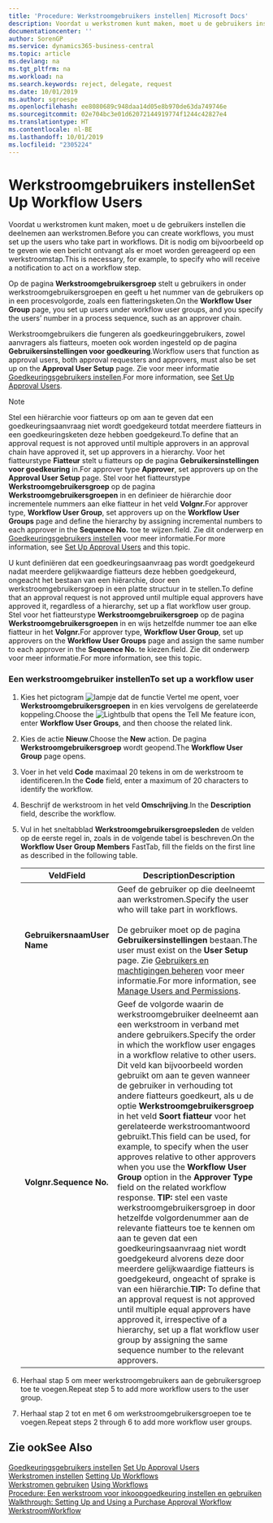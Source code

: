```yaml
---
title: 'Procedure: Werkstroomgebruikers instellen| Microsoft Docs'
description: Voordat u werkstromen kunt maken, moet u de gebruikers instellen die deelnemen aan werkstromen. Dit is nodig om bijvoorbeeld op te geven wie een bericht ontvangt als er moet worden gereageerd op een werkstroomstap.
documentationcenter: ''
author: SorenGP
ms.service: dynamics365-business-central
ms.topic: article
ms.devlang: na
ms.tgt_pltfrm: na
ms.workload: na
ms.search.keywords: reject, delegate, request
ms.date: 10/01/2019
ms.author: sgroespe
ms.openlocfilehash: ee8080689c948daa14d05e8b970de63da749746e
ms.sourcegitcommit: 02e704bc3e01d62072144919774f1244c42827e4
ms.translationtype: HT
ms.contentlocale: nl-BE
ms.lasthandoff: 10/01/2019
ms.locfileid: "2305224"
---
```

# <a name="set-up-workflow-users"></a><span data-ttu-id="3847b-104">Werkstroomgebruikers instellen</span><span class="sxs-lookup"><span data-stu-id="3847b-104">Set Up Workflow Users</span></span>
<span data-ttu-id="3847b-105">Voordat u werkstromen kunt maken, moet u de gebruikers instellen die deelnemen aan werkstromen.</span><span class="sxs-lookup"><span data-stu-id="3847b-105">Before you can create workflows, you must set up the users who take part in workflows.</span></span> <span data-ttu-id="3847b-106">Dit is nodig om bijvoorbeeld op te geven wie een bericht ontvangt als er moet worden gereageerd op een werkstroomstap.</span><span class="sxs-lookup"><span data-stu-id="3847b-106">This is necessary, for example, to specify who will receive a notification to act on a workflow step.</span></span>  

<span data-ttu-id="3847b-107">Op de pagina **Werkstroomgebruikersgroep** stelt u gebruikers in onder werkstroomgebruikersgroepen en geeft u het nummer van de gebruikers op in een procesvolgorde, zoals een fiatteringsketen.</span><span class="sxs-lookup"><span data-stu-id="3847b-107">On the **Workflow User Group** page, you set up users under workflow user groups, and you specify the users’ number in a process sequence, such as an approver chain.</span></span>  

<span data-ttu-id="3847b-108">Werkstroomgebruikers die fungeren als goedkeuringgebruikers, zowel aanvragers als fiatteurs, moeten ook worden ingesteld op de pagina **Gebruikersinstellingen voor goedkeuring**.</span><span class="sxs-lookup"><span data-stu-id="3847b-108">Workflow users that function as approval users, both approval requesters and approvers, must also be set up on the **Approval User Setup** page.</span></span> <span data-ttu-id="3847b-109">Zie voor meer informatie [Goedkeuringsgebruikers instellen](across-how-to-set-up-approval-users.md).</span><span class="sxs-lookup"><span data-stu-id="3847b-109">For more information, see [Set Up Approval Users](across-how-to-set-up-approval-users.md).</span></span>  

> [!NOTE]  
>  <span data-ttu-id="3847b-110">Stel een hiërarchie voor fiatteurs op om aan te geven dat een goedkeuringsaanvraag niet wordt goedgekeurd totdat meerdere fiatteurs in een goedkeuringsketen deze hebben goedgekeurd.</span><span class="sxs-lookup"><span data-stu-id="3847b-110">To define that an approval request is not approved until multiple approvers in an approval chain have approved it, set up approvers in a hierarchy.</span></span> <span data-ttu-id="3847b-111">Voor het fiatteurstype **Fiatteur** stelt u fiatteurs op de pagina **Gebruikersinstellingen voor goedkeuring** in.</span><span class="sxs-lookup"><span data-stu-id="3847b-111">For approver type **Approver**, set approvers up on the **Approval User Setup** page.</span></span> <span data-ttu-id="3847b-112">Stel voor het fiatteurstype **Werkstroomgebruikersgroep** op de pagina **Werkstroomgebruikersgroepen** in en definieer de hiërarchie door incrementele nummers aan elke fiatteur in het veld **Volgnr.**</span><span class="sxs-lookup"><span data-stu-id="3847b-112">For approver type, **Workflow User Group**, set approvers up on the **Workflow User Groups** page and define the hierarchy by assigning incremental numbers to each approver in the **Sequence No.**</span></span> <span data-ttu-id="3847b-113">toe te wijzen.</span><span class="sxs-lookup"><span data-stu-id="3847b-113">field.</span></span> <span data-ttu-id="3847b-114">Zie dit onderwerp en [Goedkeuringsgebruikers instellen](across-how-to-set-up-approval-users.md) voor meer informatie.</span><span class="sxs-lookup"><span data-stu-id="3847b-114">For more information, see [Set Up Approval Users](across-how-to-set-up-approval-users.md) and this topic.</span></span>  
>   
>  <span data-ttu-id="3847b-115">U kunt definiëren dat een goedkeuringsaanvraag pas wordt goedgekeurd nadat meerdere gelijkwaardige fiatteurs deze hebben goedgekeurd, ongeacht het bestaan van een hiërarchie, door een werkstroomgebruikersgroep in een platte structuur in te stellen.</span><span class="sxs-lookup"><span data-stu-id="3847b-115">To define that an approval request is not approved until multiple equal approvers have approved it, regardless of a hierarchy, set up a flat workflow user group.</span></span> <span data-ttu-id="3847b-116">Stel voor het fiatteurstype **Werkstroomgebruikersgroep** op de pagina **Werkstroomgebruikersgroepen** in en wijs hetzelfde nummer toe aan elke fiatteur in het **Volgnr.**</span><span class="sxs-lookup"><span data-stu-id="3847b-116">For approver type, **Workflow User Group**, set up approvers on the **Workflow User Groups** page and assign the same number to each approver in the **Sequence No.**</span></span> <span data-ttu-id="3847b-117">te kiezen.</span><span class="sxs-lookup"><span data-stu-id="3847b-117">field.</span></span> <span data-ttu-id="3847b-118">Zie dit onderwerp voor meer informatie.</span><span class="sxs-lookup"><span data-stu-id="3847b-118">For more information, see this topic.</span></span>  

### <a name="to-set-up-a-workflow-user"></a><span data-ttu-id="3847b-119">Een werkstroomgebruiker instellen</span><span class="sxs-lookup"><span data-stu-id="3847b-119">To set up a workflow user</span></span>  

1. <span data-ttu-id="3847b-120">Kies het pictogram ![lampje dat de functie Vertel me opent](media/ui-search/search_small.png "Vertel me wat u wilt doen"), voer **Werkstroomgebruikersgroepen** in en kies vervolgens de gerelateerde koppeling.</span><span class="sxs-lookup"><span data-stu-id="3847b-120">Choose the ![Lightbulb that opens the Tell Me feature](media/ui-search/search_small.png "Tell me what you want to do") icon, enter **Workflow User Groups**, and then choose the related link.</span></span>  
2. <span data-ttu-id="3847b-121">Kies de actie **Nieuw**.</span><span class="sxs-lookup"><span data-stu-id="3847b-121">Choose the **New** action.</span></span> <span data-ttu-id="3847b-122">De pagina **Werkstroomgebruikersgroep** wordt geopend.</span><span class="sxs-lookup"><span data-stu-id="3847b-122">The **Workflow User Group** page opens.</span></span>  
3. <span data-ttu-id="3847b-123">Voer in het veld **Code** maximaal 20 tekens in om de werkstroom te identificeren.</span><span class="sxs-lookup"><span data-stu-id="3847b-123">In the **Code** field, enter a maximum of 20 characters to identify the workflow.</span></span>  
4. <span data-ttu-id="3847b-124">Beschrijf de werkstroom in het veld **Omschrijving**.</span><span class="sxs-lookup"><span data-stu-id="3847b-124">In the **Description** field, describe the workflow.</span></span>  
5. <span data-ttu-id="3847b-125">Vul in het sneltabblad **Werkstroomgebruikersgroepsleden** de velden op de eerste regel in, zoals in de volgende tabel is beschreven.</span><span class="sxs-lookup"><span data-stu-id="3847b-125">On the **Workflow User Group Members** FastTab, fill the fields on the first line as described in the following table.</span></span>  

    |<span data-ttu-id="3847b-126">Veld</span><span class="sxs-lookup"><span data-stu-id="3847b-126">Field</span></span>|<span data-ttu-id="3847b-127">Description</span><span class="sxs-lookup"><span data-stu-id="3847b-127">Description</span></span>|  
    |---------------------------------|---------------------------------------|  
    |<span data-ttu-id="3847b-128">**Gebruikersnaam**</span><span class="sxs-lookup"><span data-stu-id="3847b-128">**User Name**</span></span>|<span data-ttu-id="3847b-129">Geef de gebruiker op die deelneemt aan werkstromen.</span><span class="sxs-lookup"><span data-stu-id="3847b-129">Specify the user who will take part in workflows.</span></span><br /><br /> <span data-ttu-id="3847b-130">De gebruiker moet op de pagina **Gebruikersinstellingen** bestaan.</span><span class="sxs-lookup"><span data-stu-id="3847b-130">The user must exist on the **User Setup** page.</span></span> <span data-ttu-id="3847b-131">Zie [Gebruikers en machtigingen beheren](ui-how-users-permissions.md) voor meer informatie.</span><span class="sxs-lookup"><span data-stu-id="3847b-131">For more information, see [Manage Users and Permissions](ui-how-users-permissions.md).</span></span>|  
    |<span data-ttu-id="3847b-132">**Volgnr.**</span><span class="sxs-lookup"><span data-stu-id="3847b-132">**Sequence No.**</span></span>|<span data-ttu-id="3847b-133">Geef de volgorde waarin de werkstroomgebruiker deelneemt aan een werkstroom in verband met andere gebruikers.</span><span class="sxs-lookup"><span data-stu-id="3847b-133">Specify the order in which the workflow user engages in a workflow relative to other users.</span></span> <span data-ttu-id="3847b-134">Dit veld kan bijvoorbeeld worden gebruikt om aan te geven wanneer de gebruiker in verhouding tot andere fiatteurs goedkeurt, als u de optie **Werkstroomgebruikersgroep** in het veld **Soort fiatteur** voor het gerelateerde werkstroomantwoord gebruikt.</span><span class="sxs-lookup"><span data-stu-id="3847b-134">This field can be used, for example, to specify when the user approves relative to other approvers when you use the **Workflow User Group** option in the **Approver Type** field on the related workflow response.</span></span> <span data-ttu-id="3847b-135">**TIP:** stel een vaste werkstroomgebruikersgroep in door hetzelfde volgordenummer aan de relevante fiatteurs toe te kennen om aan te geven dat een goedkeuringsaanvraag niet wordt goedgekeurd alvorens deze door meerdere gelijkwaardige fiatteurs is goedgekeurd, ongeacht of sprake is van een hiërarchie.</span><span class="sxs-lookup"><span data-stu-id="3847b-135">**TIP:**  To define that an approval request is not approved until multiple equal approvers have approved it, irrespective of a hierarchy, set up a flat workflow user group by assigning the same sequence number to the relevant approvers.</span></span>|  
6. <span data-ttu-id="3847b-136">Herhaal stap 5 om meer werkstroomgebruikers aan de gebruikersgroep toe te voegen.</span><span class="sxs-lookup"><span data-stu-id="3847b-136">Repeat step 5 to add more workflow users to the user group.</span></span>  
7. <span data-ttu-id="3847b-137">Herhaal stap 2 tot en met 6 om werkstroomgebruikersgroepen toe te voegen.</span><span class="sxs-lookup"><span data-stu-id="3847b-137">Repeat steps 2 through 6 to add more workflow user groups.</span></span>  

## <a name="see-also"></a><span data-ttu-id="3847b-138">Zie ook</span><span class="sxs-lookup"><span data-stu-id="3847b-138">See Also</span></span>  
<span data-ttu-id="3847b-139">[Goedkeuringsgebruikers instellen](across-how-to-set-up-approval-users.md) </span><span class="sxs-lookup"><span data-stu-id="3847b-139">[Set Up Approval Users](across-how-to-set-up-approval-users.md) </span></span>  
<span data-ttu-id="3847b-140">[Werkstromen instellen](across-set-up-workflows.md) </span><span class="sxs-lookup"><span data-stu-id="3847b-140">[Setting Up Workflows](across-set-up-workflows.md) </span></span>  
<span data-ttu-id="3847b-141">[Werkstromen gebruiken](across-use-workflows.md) </span><span class="sxs-lookup"><span data-stu-id="3847b-141">[Using Workflows](across-use-workflows.md) </span></span>  
<span data-ttu-id="3847b-142">[Procedure: Een werkstroom voor inkoopgoedkeuring instellen en gebruiken](walkthrough-setting-up-and-using-a-purchase-approval-workflow.md) </span><span class="sxs-lookup"><span data-stu-id="3847b-142">[Walkthrough: Setting Up and Using a Purchase Approval Workflow](walkthrough-setting-up-and-using-a-purchase-approval-workflow.md) </span></span>  
[<span data-ttu-id="3847b-143">Werkstroom</span><span class="sxs-lookup"><span data-stu-id="3847b-143">Workflow</span></span>](across-workflow.md)   
